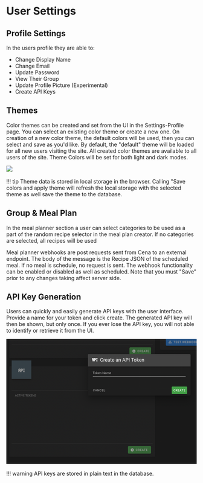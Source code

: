# User Settings

## Profile Settings

In the users profile they are able to:

- Change Display Name
- Change Email
- Update Password
- View Their Group
- Update Profile Picture (Experimental)
- Create API Keys

## Themes

Color themes can be created and set from the UI in the Settings-Profile page. You can select an existing color theme or create a new one. On creation of a new color theme, the default colors will be used, then you can select and save as you'd like. By default, the "default" theme will be loaded for all new users visiting the site. All created color themes are available to all users of the site. Theme Colors will be set for both light and dark modes.

![](../../assets/gifs/theme-demo-v3.gif)

!!! tip
Theme data is stored in local storage in the browser. Calling "Save colors and apply theme will refresh the local storage with the selected theme as well save the theme to the database.

## Group & Meal Plan

In the meal planner section a user can select categories to be used as a part of the random recipe selector in the meal plan creator. If no categories are selected, all recipes will be used

Meal planner webhooks are post requests sent from Cena to an external endpoint. The body of the message is the Recipe JSON of the scheduled meal. If no meal is schedule, no request is sent. The webhook functionality can be enabled or disabled as well as scheduled. Note that you must "Save" prior to any changes taking affect server side.

## API Key Generation

Users can quickly and easily generate API keys with the user interface. Provide a name for your token and click create. The generated API key will then be shown, but only once. If you ever lose the API key, you will not able to identify or retrieve it from the UI.

![API Key Image](../../assets/img/api-key-image-v1.webp)

!!! warning
API keys are stored in plain text in the database.
